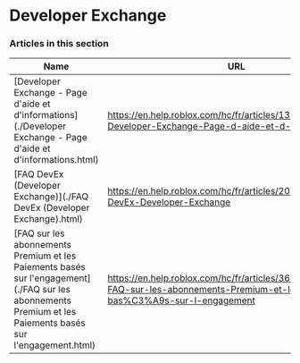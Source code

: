 # Developer Exchange  
### Articles in this section
Name|URL
-|-
[Developer Exchange - Page d'aide et d'informations](./Developer Exchange - Page d'aide et d'informations.html) |https://en.help.roblox.com/hc/fr/articles/13061189551124-Developer-Exchange-Page-d-aide-et-d-informations
[FAQ DevEx (Developer Exchange)](./FAQ DevEx (Developer Exchange).html) |https://en.help.roblox.com/hc/fr/articles/203314100-FAQ-DevEx-Developer-Exchange
[FAQ sur les abonnements Premium et les Paiements basés sur l'engagement](./FAQ sur les abonnements Premium et les Paiements basés sur l'engagement.html) |https://en.help.roblox.com/hc/fr/articles/360039178532-FAQ-sur-les-abonnements-Premium-et-les-Paiements-bas%C3%A9s-sur-l-engagement